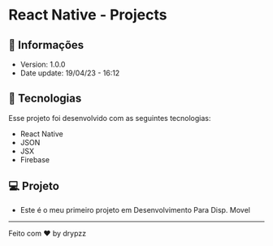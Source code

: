 # React Native - Projects

## 📰 Informações

- Version: 1.0.0
- Date update: 19/04/23 - 16:12

## 🚀 Tecnologias

Esse projeto foi desenvolvido com as seguintes tecnologias:

- React Native
- JSON
- JSX
- Firebase

## 💻 Projeto

- Este é o meu primeiro projeto em Desenvolvimento Para Disp. Movel


---

Feito com ♥ by drypzz

